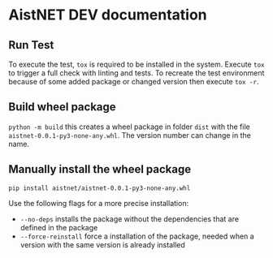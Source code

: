 # AistNET DEV documentation

## Run Test

To execute the test, `tox` is required to be installed in the system. Execute `tox` to trigger a full check with linting
and tests. To recreate the test environment because of some added package or changed version then execute `tox -r`.

## Build wheel package

`python -m build` this creates a wheel package in folder `dist` with the file `aistnet-0.0.1-py3-none-any.whl`. The
version number can change in the name.

## Manually install the wheel package

`pip install aistnet/aistnet-0.0.1-py3-none-any.whl`

Use the following flags for a more precise installation:

* `--no-deps` installs the package without the dependencies that are defined in the package
* `--force-reinstall` force a installation of the package, needed when a version with the same version is already
  installed
